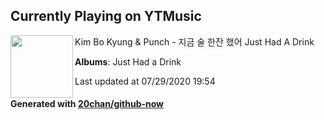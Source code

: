 ## Currently Playing on YTMusic

[<img align="left" width="100" src="https://lh3.googleusercontent.com/0UOZlGpT_GsbyoSf8_t-k-8rnRlgX6V3ixSB4twwYvpXzDEK9TtJf5-F05CU1kaMfPQkOzcV4YUsGZfI">](https://music.youtube.com/channel/UC52foyTOtrijtOklggifo8g)

Kim Bo Kyung & Punch - 지금 술 한잔 했어 Just Had A Drink

**Albums**: Just Had a Drink

Last updated at 07/29/2020 19:54

#### Generated with [20chan/github-now](https://github.com/20chan/github-now)


<!--
**20chan/20chan** is a ✨ _special_ ✨ repository because its `README.md` (this file) appears on your GitHub profile.

Here are some ideas to get you started:

- 🔭 I’m currently working on ...
- 🌱 I’m currently learning ...
- 👯 I’m looking to collaborate on ...
- 🤔 I’m looking for help with ...
- 💬 Ask me about ...
- 📫 How to reach me: ...
- 😄 Pronouns: ...
- ⚡ Fun fact: ...
-->

